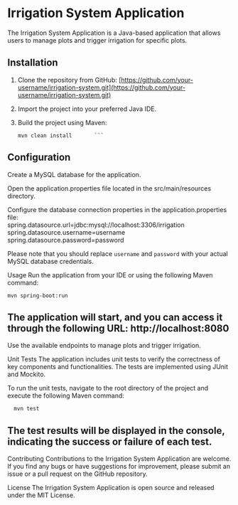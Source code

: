 # Irrigation System Application

The Irrigation System Application is a Java-based application that allows users to manage plots and trigger irrigation for specific plots.

## Installation

1. Clone the repository from GitHub: [https://github.com/your-username/irrigation-system.git](https://github.com/your-username/irrigation-system.git)

2. Import the project into your preferred Java IDE.

3. Build the project using Maven:

   ```shell
   mvn clean install       ```
   
## Configuration
Create a MySQL database for the application.

Open the application.properties file located in the src/main/resources directory.

Configure the database connection properties in the application.properties file:  
spring.datasource.url=jdbc:mysql://localhost:3306/irrigation  
spring.datasource.username=username  
spring.datasource.password=password  



Please note that you should replace `username` and `password` with your actual MySQL database credentials.

Usage
Run the application from your IDE or using the following Maven command:

   ```shell
   mvn spring-boot:run
   ```

## The application will start, and you can access it through the following URL: http://localhost:8080

Use the available endpoints to manage plots and trigger irrigation.

Unit Tests
The application includes unit tests to verify the correctness of key components and functionalities. The tests are implemented using JUnit and Mockito.

To run the unit tests, navigate to the root directory of the project and execute the following Maven command:

 ```shell
   mvn test 
```
## The test results will be displayed in the console, indicating the success or failure of each test.

Contributing
Contributions to the Irrigation System Application are welcome. If you find any bugs or have suggestions for improvement, please submit an issue or a pull request on the GitHub repository.

License
The Irrigation System Application is open source and released under the MIT License.

